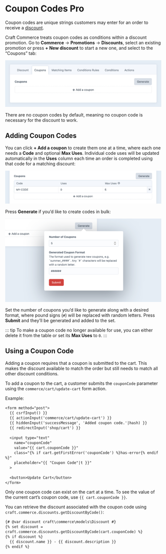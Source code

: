 # Coupon Codes <badge type="edition" vertical="middle" title="Discounts are only available in Commerce Pro">Pro</badge>

Coupon codes are unique strings customers may enter for an order to receive a [discount](discounts.md).

Craft Commerce treats coupon codes as conditions within a discount promotion. Go to **Commerce** → **Promotions** → **Discounts**, select an existing promotion or press **+ New discount** to start a new one, and select to the “Coupons” tab:

![Screenshot of a new discount’s settings with its “Coupons” tab selected, displaying a “Generate” button and a separate “Add a coupon button”](./images/discount-coupons.png)

There are no coupon codes by default, meaning no coupon code is necessary for the discount to work.

## Adding Coupon Codes

You can click **+ Add a coupon** to create them one at a time, where each one needs a **Code** and optional **Max Uses**. Individual code uses will be updated automatically in the **Uses** column each time an order is completed using that code for a matching discount:

![Screenshot of a row in the Coupons table, with three columns: “Code”, “Uses”, and “Max Uses”](./images/coupon-code.png)

Press **Generate** if you’d like to create codes in bulk:

![Screenshot of the “Generate” HUD, with a “Number of Coupons” field and a “Generated Coupon Format” field](./images/generate-coupons.png)

Set the number of coupons you’d like to generate along with a desired format, where pound signs (`#`) will be replaced with random letters. Press **Submit** and they’ll be generated and added to the set.

::: tip
To make a coupon code no longer available for use, you can either delete it from the table or set its **Max Uses** to `0`.
:::

## Using a Coupon Code

Adding a coupon requires that a coupon is submitted to the cart. This makes the discount available to match the order but still needs to match all other discount conditions.

To add a coupon to the cart, a customer submits the `couponCode` parameter using the `commerce/cart/update-cart` form action.

Example:

```twig
<form method="post">
  {{ csrfInput() }}
  {{ actionInput('commerce/cart/update-cart') }}
  {{ hiddenInput('successMessage', 'Added coupon code.'|hash) }}
  {{ redirectInput('shop/cart') }}

  <input type="text"
    name="couponCode"
    value="{{ cart.couponCode }}"
    class="{% if cart.getFirstError('couponCode') %}has-error{% endif %}"
    placeholder="{{ "Coupon Code"|t }}"
  >

  <button>Update Cart</button>
</form>
```

Only one coupon code can exist on the cart at a time. To see the value of the current cart’s coupon code, use `{{ cart.couponCode }}`.

You can retrieve the discount associated with the coupon code using `craft.commerce.discounts.getDiscountByCode()`:

```twig
{# @var discount craft\commerce\models\Discount #}
{% set discount = craft.commerce.discounts.getDiscountByCode(cart.couponCode) %}
{% if discount %}
  {{ discount.name }} - {{ discount.description }}
{% endif %}
```
